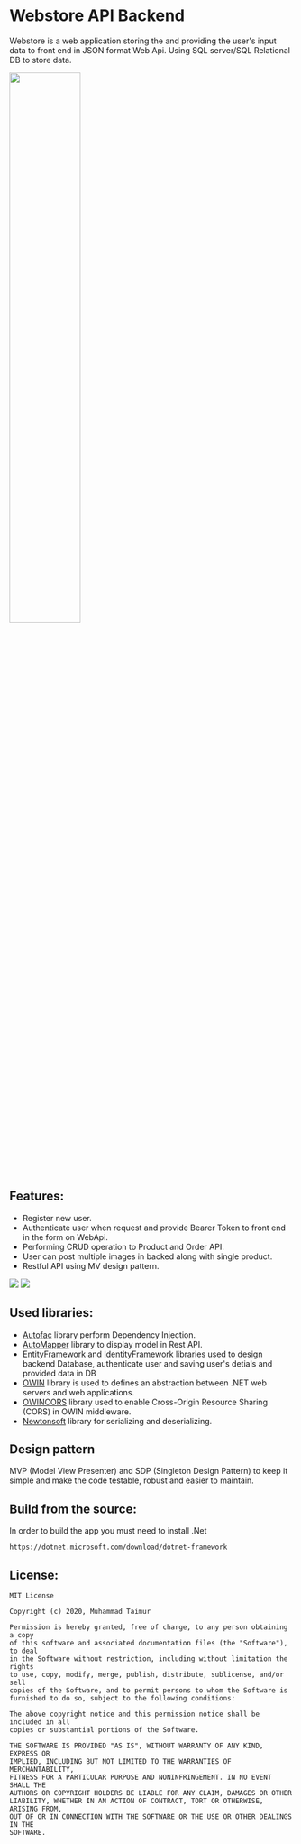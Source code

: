 
# Webstore API Backend

Webstore is a web application storing the and providing the user's input data to front end in JSON format Web Api. Using SQL server/SQL Relational DB to store data.

<img src="https://miro.medium.com/max/1200/1*LJsJxHgRQeuGvBgTacBWag.png" heigth="50%" width="50%" align="center"> 

## Features:
* Register new user.
* Authenticate user when request and provide Bearer Token to front end in the form on WebApi.
* Performing CRUD operation to Product and Order API. 
* User can post multiple images in backed along with single product.
* Restful API using MV design pattern. 

<img src="https://user-images.githubusercontent.com/27746978/90336630-00a40a00-dfd5-11ea-80af-26a7a4eaa524.png"> 
<img src="https://user-images.githubusercontent.com/27746978/90336740-b8391c00-dfd5-11ea-8135-83db2d3a5d1a.png">


## Used libraries:
* [Autofac](https://autofac.org/) library perform Dependency Injection.
* [AutoMapper](https://automapper.org/) library to display model in Rest API.
* [EntityFramework](https://docs.microsoft.com/en-us/ef/) and [IdentityFramework](https://docs.microsoft.com/en-us/aspnet/core/security/authentication/identity) libraries used to design backend Database, authenticate user and saving user's detials and provided data in DB
* [OWIN](https://docs.microsoft.com/en-us/aspnet/web-api/overview/hosting-aspnet-web-api/use-owin-to-self-host-web-api) library is used to defines an abstraction between .NET web servers and web applications.
* [OWINCORS](https://www.nuget.org/packages/Microsoft.Owin.Cors/) library used to enable Cross-Origin Resource Sharing (CORS) in OWIN middleware.
* [Newtonsoft](https://www.newtonsoft.com/json) library for serializing and deserializing.

## Design pattern
MVP (Model View Presenter) and SDP (Singleton Design Pattern) to keep it simple and make the code testable, robust and easier to maintain.

## Build from the source:

In order to build the app you must need to install .Net 

```
https://dotnet.microsoft.com/download/dotnet-framework
```

## License:
```
MIT License

Copyright (c) 2020, Muhammad Taimur

Permission is hereby granted, free of charge, to any person obtaining a copy
of this software and associated documentation files (the "Software"), to deal
in the Software without restriction, including without limitation the rights
to use, copy, modify, merge, publish, distribute, sublicense, and/or sell
copies of the Software, and to permit persons to whom the Software is
furnished to do so, subject to the following conditions:

The above copyright notice and this permission notice shall be included in all
copies or substantial portions of the Software.

THE SOFTWARE IS PROVIDED "AS IS", WITHOUT WARRANTY OF ANY KIND, EXPRESS OR
IMPLIED, INCLUDING BUT NOT LIMITED TO THE WARRANTIES OF MERCHANTABILITY,
FITNESS FOR A PARTICULAR PURPOSE AND NONINFRINGEMENT. IN NO EVENT SHALL THE
AUTHORS OR COPYRIGHT HOLDERS BE LIABLE FOR ANY CLAIM, DAMAGES OR OTHER
LIABILITY, WHETHER IN AN ACTION OF CONTRACT, TORT OR OTHERWISE, ARISING FROM,
OUT OF OR IN CONNECTION WITH THE SOFTWARE OR THE USE OR OTHER DEALINGS IN THE
SOFTWARE.
```
